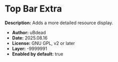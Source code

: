 # Top Bar Extra

**Description:** Adds a more detailed resource display.

- **Author:** uBdead
- **Date:** 2025.08.16
- **License:** GNU GPL, v2 or later
- **Layer:** -9999991
- **Enabled by default:** true
